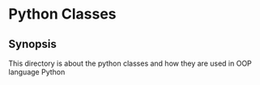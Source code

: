 # Python Classes

## Synopsis

This directory is about the python classes and how they are used in OOP language Python
